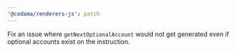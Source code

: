 ```yaml
---
'@codama/renderers-js': patch
---
```


Fix an issue where `getNextOptionalAccount` would not get generated even if optional accounts exist on the instruction.

